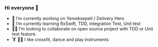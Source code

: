 ### Hi everyone 👋

- 🔭 I’m currently working on Yemeksepeti / Delivery Hero
- 🌱 I’m currently learning RxSwift, TDD, Integration Test, Unit test
- 👯‍♂️ I’m looking to collaborate on open source project with TDD or Unit test feature.
- 🏋 🕺🏻 I like crossfit, dance and play instruments
